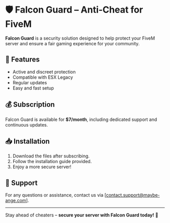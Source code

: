 # 🛡️ Falcon Guard – Anti-Cheat for FiveM  

**Falcon Guard** is a security solution designed to help protect your FiveM server and ensure a fair gaming experience for your community.  

## 📌 Features  
- Active and discreet protection  
- Compatible with ESX Legacy
- Regular updates  
- Easy and fast setup  

## 💰 Subscription  
Falcon Guard is available for **$7/month**, including dedicated support and continuous updates.  

## 📥 Installation  
1. Download the files after subscribing.  
2. Follow the installation guide provided.  
3. Enjoy a more secure server!  

## 📩 Support  
For any questions or assistance, contact us via [contact.support@maybe-ange.com].  

---
  
Stay ahead of cheaters – **secure your server with Falcon Guard today!** 🚀  
